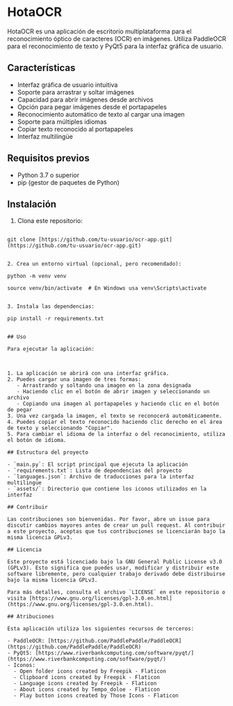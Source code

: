 # HotaOCR

HotaOCR es una aplicación de escritorio multiplataforma para el reconocimiento óptico de caracteres (OCR) en imágenes. Utiliza PaddleOCR para el reconocimiento de texto y PyQt5 para la interfaz gráfica de usuario.

## Características

- Interfaz gráfica de usuario intuitiva
- Soporte para arrastrar y soltar imágenes
- Capacidad para abrir imágenes desde archivos
- Opción para pegar imágenes desde el portapapeles
- Reconocimiento automático de texto al cargar una imagen
- Soporte para múltiples idiomas
- Copiar texto reconocido al portapapeles
- Interfaz multilingüe

## Requisitos previos

- Python 3.7 o superior
- pip (gestor de paquetes de Python)

## Instalación

1. Clona este repositorio:
```

git clone [https://github.com/tu-usuario/ocr-app.git](https://github.com/tu-usuario/ocr-app.git)


2. Crea un entorno virtual (opcional, pero recomendado):

python -m venv venv

source venv/bin/activate  # En Windows usa venv\Scripts\activate


3. Instala las dependencias:

pip install -r requirements.txt


## Uso

Para ejecutar la aplicación:



1. La aplicación se abrirá con una interfaz gráfica.
2. Puedes cargar una imagen de tres formas:
   - Arrastrando y soltando una imagen en la zona designada
   - Haciendo clic en el botón de abrir imagen y seleccionando un archivo
   - Copiando una imagen al portapapeles y haciendo clic en el botón de pegar
3. Una vez cargada la imagen, el texto se reconocerá automáticamente.
4. Puedes copiar el texto reconocido haciendo clic derecho en el área de texto y seleccionando "Copiar".
5. Para cambiar el idioma de la interfaz o del reconocimiento, utiliza el botón de idioma.

## Estructura del proyecto

- `main.py`: El script principal que ejecuta la aplicación
- `requirements.txt`: Lista de dependencias del proyecto
- `languages.json`: Archivo de traducciones para la interfaz multilingüe
- `assets/`: Directorio que contiene los iconos utilizados en la interfaz

## Contribuir

Las contribuciones son bienvenidas. Por favor, abre un issue para discutir cambios mayores antes de crear un pull request. Al contribuir a este proyecto, aceptas que tus contribuciones se licenciarán bajo la misma licencia GPLv3.

## Licencia

Este proyecto está licenciado bajo la GNU General Public License v3.0 (GPLv3). Esto significa que puedes usar, modificar y distribuir este software libremente, pero cualquier trabajo derivado debe distribuirse bajo la misma licencia GPLv3.

Para más detalles, consulta el archivo `LICENSE` en este repositorio o visita [https://www.gnu.org/licenses/gpl-3.0.en.html](https://www.gnu.org/licenses/gpl-3.0.en.html).

## Atribuciones

Esta aplicación utiliza los siguientes recursos de terceros:

- PaddleOCR: [https://github.com/PaddlePaddle/PaddleOCR](https://github.com/PaddlePaddle/PaddleOCR)
- PyQt5: [https://www.riverbankcomputing.com/software/pyqt/](https://www.riverbankcomputing.com/software/pyqt/)
- Iconos:
  - Open folder icons created by Freepik - Flaticon
  - Clipboard icons created by Freepik - Flaticon
  - Language icons created by Freepik - Flaticon
  - About icons created by Tempo_doloe - Flaticon
  - Play button icons created by Those Icons - Flaticon

